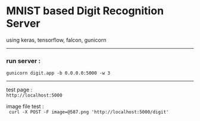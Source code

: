 # MNIST based Digit Recognition Server
using keras, tensorflow, falcon, gunicorn

---
### run server :   
```gunicorn digit.app -b 0.0.0.0:5000 -w 3```
  
---
test page :  
```http://localhost:5000 ```
  
image file test :  
 ``` curl -X POST -F image=@587.png 'http://localhost:5000/digit'```  
